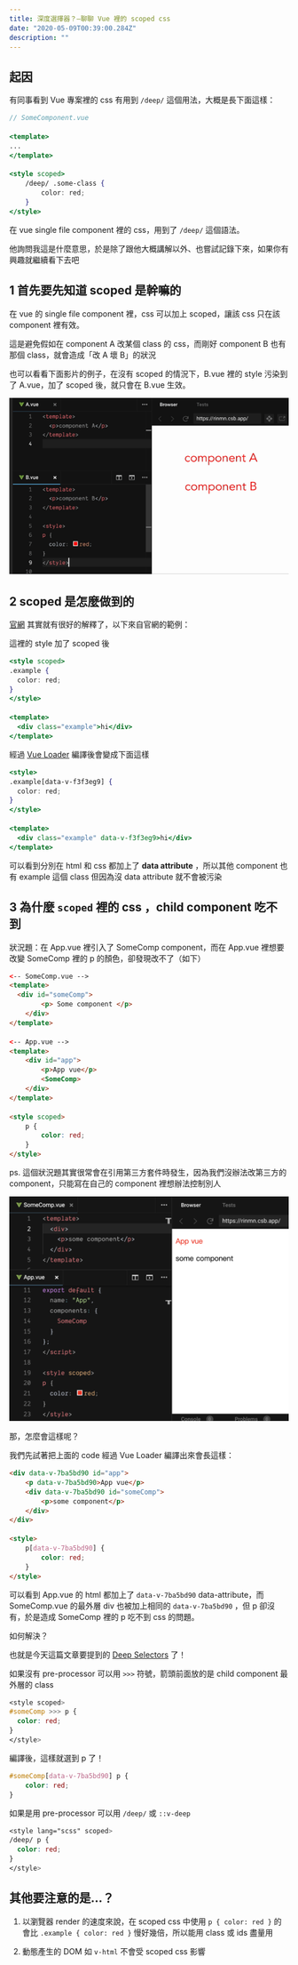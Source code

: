 ```yaml
---
title: 深度選擇器？—聊聊 Vue 裡的 scoped css
date: "2020-05-09T00:39:00.284Z"
description: ""
---
```


## 起因

有同事看到 Vue 專案裡的 css 有用到 `/deep/` 這個用法，大概是長下面這樣：

```jsx
// SomeComponent.vue

<template>
...
</template>

<style scoped>
	/deep/ .some-class {
		color: red;
	}
</style>
```

在 vue single file component 裡的 css，用到了 `/deep/` 這個語法。

他詢問我這是什麼意思，於是除了跟他大概講解以外、也嘗試記錄下來，如果你有興趣就繼續看下去吧

## 1 首先要先知道 **scoped** 是幹嘛的

在 vue 的 single file component 裡，css 可以加上 scoped，讓該 css 只在該 component 裡有效。

這是避免假如在 component A 改某個 class 的 css，而剛好 component B 也有那個 class，就會造成「改 A 壞 B」的狀況

也可以看看下面影片的例子，在沒有 scoped 的情況下，B.vue 裡的 style 污染到了 A.vue，加了 scoped 後，就只會在 B.vue 生效。

![](./style-scoped.gif)




## 2 **scoped** 是怎麼做到的

[官網](官網) 其實就有很好的解釋了，以下來自官網的範例：

這裡的 style 加了 scoped 後

```jsx
<style scoped>
.example {
  color: red;
}
</style>

<template>
  <div class="example">hi</div>
</template>
```

經過 [Vue Loader](https://vue-loader.vuejs.org/) 編譯後會變成下面這樣

```jsx
<style>
.example[data-v-f3f3eg9] {
  color: red;
}
</style>

<template>
  <div class="example" data-v-f3f3eg9>hi</div>
</template>
```

可以看到分別在 html 和 css 都加上了 **data attribute** ，所以其他 component 也有 example 這個 class 但因為沒 data attribute 就不會被污染

## 3 為什麼 `scoped` 裡的 css ，child component 吃不到

狀況題：在 App.vue 裡引入了 SomeComp component，而在 App.vue 裡想要改變 SomeComp 裡的 p 的顏色，卻發現改不了（如下）

```html
<-- SomeComp.vue -->
<template>
  <div id="someComp">
		<p> Some component </p>
	</div>
</template>

<-- App.vue -->
<template>
	<div id="app">
		<p>App vue</p>
		<SomeComp>
	</div>
</template>

<style scoped>
	p {
		color: red;
	}
</style>
```

ps. 這個狀況題其實很常會在引用第三方套件時發生，因為我們沒辦法改第三方的 component，只能寫在自己的 component 裡想辦法控制別人

![./_2020-05-07_10.29.43.png](./_2020-05-07_10.29.43.png)

那，怎麼會這樣呢？

我們先試著把上面的 code 經過 Vue Loader 編譯出來會長這樣：

```html
<div data-v-7ba5bd90 id="app">
	<p data-v-7ba5bd90>App vue</p>
	<div data-v-7ba5bd90 id="someComp">
		<p>some component</p>
	</div>
</div>

<style>
	p[data-v-7ba5bd90] {
		color: red;
	}
</style>
```

可以看到 App.vue 的 html 都加上了 `data-v-7ba5bd90` data-attribute，而 SomeComp.vue 的最外層 div 也被加上相同的 `data-v-7ba5bd90` ，但 p 卻沒有，於是造成 SomeComp 裡的 p 吃不到 css 的問題。

如何解決？

也就是今天這篇文章要提到的 [Deep Selectors](https://vue-loader.vuejs.org/guide/scoped-css.html#deep-selectors) 了！

如果沒有 pre-processor 可以用 `>>>` 符號，箭頭前面放的是 child component 最外層的 class

```css
<style scoped>
#someComp >>> p {
  color: red;
}
</style>
```

編譯後，這樣就選到 p 了！

```css
#someComp[data-v-7ba5bd90] p {
    color: red;
}
```

如果是用 pre-processor 可以用 `/deep/` 或 `::v-deep`

```css
<style lang="scss" scoped>
/deep/ p {
  color: red;
}
</style>
```

## 其他要注意的是...？

1. 以瀏覽器 render 的速度來說，在 scoped css 中使用  `p { color: red }`  的會比  `.example { color: red }` 慢好幾倍，所以能用 class 或 ids 盡量用

2. 動態產生的 DOM 如 `v-html` 不會受 scoped css 影響